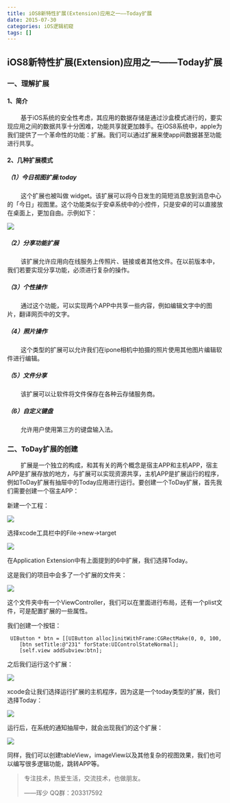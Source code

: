 ```yaml
---
title: iOS8新特性扩展(Extension)应用之一——Today扩展
date: 2015-07-30
categories: iOS逻辑初窥
tags: []
---
```

## iOS8新特性扩展(Extension)应用之一——Today扩展

### 一、理解扩展

#### 1、简介

        基于iOS系统的安全性考虑，其应用的数据存储是通过沙盒模式进行的，要实现应用之间的数据共享十分困难，功能共享就更加棘手。在iOS8系统中，apple为我们提供了一个革命性的功能：扩展。我们可以通过扩展来使app间数据甚至功能进行共享。

#### 2、几种扩展模式

##### （1）今日视图扩展:today

        这个扩展也被叫做 widget。该扩展可以将今日发生的简短消息放到消息中心的「今日」视图里。这个功能类似于安卓系统中的小控件，只是安卓的可以直接放在桌面上，更加自由。示例如下：

![](http://static.oschina.net/uploads/space/2015/0730/110439_3xEr_2340880.png)

##### （2）分享功能扩展

        该扩展允许应用向在线服务上传照片、链接或者其他文件。在以前版本中，我们若要实现分享功能，必须进行复杂的操作。

##### （3）个性操作

        通过这个功能，可以实现两个APP中共享一些内容，例如编辑文字中的图片，翻译网页中的文字。

##### （4）照片操作

        这个类型的扩展可以允许我们在ipone相机中拍摄的照片使用其他图片编辑软件进行编辑。

##### （5）文件分享

        该扩展可以让软件将文件保存在各种云存储服务商。

##### （6）自定义键盘

        允许用户使用第三方的键盘输入法。

### 二、ToDay扩展的创建

        扩展是一个独立的构成，和其有关的两个概念是宿主APP和主机APP，宿主APP是扩展存放的地方，与扩展可以实现资源共享，主机APP是扩展运行的程序，例如ToDay扩展有抽屉中的Today应用进行运行。要创建一个ToDay扩展，首先我们需要创建一个宿主APP：

新建一个工程：

![](http://static.oschina.net/uploads/space/2015/0730/112000_OjFF_2340880.png)

选择xcode工具栏中的File->new->target

![](http://static.oschina.net/uploads/space/2015/0730/112158_NBCa_2340880.png)

在Application Extension中有上面提到的6中扩展，我们选择Today。

这是我们的项目中会多了一个扩展的文件夹：

![](http://static.oschina.net/uploads/space/2015/0730/112405_XDFb_2340880.png)

这个文件夹中有一个ViewController，我们可以在里面进行布局，还有一个plist文件，可是配置扩展的一些属性。

我们创建一个按钮：

```
 UIButton * btn = [[UIButton alloc]initWithFrame:CGRectMake(0, 0, 100, 30)];
    [btn setTitle:@"231" forState:UIControlStateNormal];
    [self.view addSubview:btn];
```

之后我们运行这个扩展：

![](http://static.oschina.net/uploads/space/2015/0730/112628_X6SW_2340880.png)

xcode会让我们选择运行扩展的主机程序，因为这是一个today类型的扩展，我们选择Today：

![](http://static.oschina.net/uploads/space/2015/0730/112737_MJvy_2340880.png)

运行后，在系统的通知抽屉中，就会出现我们的这个扩展：

![](http://static.oschina.net/uploads/space/2015/0730/112842_TP6R_2340880.png)

同样，我们可以创建tableView，imageView以及其他复杂的视图效果，我们也可以编写很多逻辑功能，跳转APP等。

> 专注技术，热爱生活，交流技术，也做朋友。
> 
> ——珲少 QQ群：203317592
